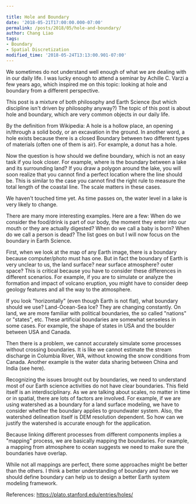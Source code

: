 ```yaml
---
 
title: Hole and Boundary
date: '2018-05-21T17:00:00.000-07:00'
permalink: /posts/2018/05/hole-and-boundary/
author: Chang Liao
tags:
- Boundary
- Spatial Discretization
modified_time: '2018-05-24T13:13:00.901-07:00'
---
```


We sometimes do not understand well enough of what we are dealing with in our daily life.
I was lucky enough to attend a seminar by Achille C. Varzi a few years ago, which inspired me on this topic: looking at hole and boundary from a different perspective.

This post is a mixture of both philosophy and Earth Science (but which discipline isn't driven by philosophy anyway?) The topic of this post is about hole and boundary, which are very common objects in our daily life.

By the definition from Wikipedia: A hole is a hollow place, an opening in/through a solid body, or an excavation in the ground. In another word, a hole exists because there is a closed Boundary between two different types of materials (often one of them is air). For example, a donut has a hole.

Now the question is how should we define boundary, which is not an easy task if you look closer.
For example, where is the boundary between a lake and its surrounding land? If you draw a polygon around the lake, you will soon realize that you cannot find a perfect location where the line should be. This is similar to the case you cannot find the right rule to measure the total length of the coastal line. The scale matters in these cases.

We haven't touched time yet. As time passes on, the water level in a lake is very likely to change.

There are many more interesting examples. Here are a few:
When do we consider the food/drink is part of our body, the moment they enter into our mouth or they are actually digested?
When do we call a baby is born?
When do we call a person is dead?
The list goes on but I will now focus on the boundary in Earth Science.

First, when we look at the map of any Earth image, there is a boundary because computer/photo must has one. But in fact the boundary of Earth is very unclear to us, the land surface? near surface atmosphere? outer space? This is critical because you have to consider these differences in different scenarios. For example, if you are to simulate or analyze the formation and impact of volcano eruption, you might have to consider deep geology features and all the way to the atmosphere.

If you look "horizontally" (even though Earth is not flat), what boundary should we use? Land-Ocean-Sea Ice? They are changing constantly. On land, we are more familiar with political boundaries, the so called "nations" or "states", etc. These artificial boundaries are somewhat senseless in some cases. For example, the shape of states in USA and the boulder between USA and Canada.

Then there is a problem, we cannot accurately simulate some processes without crossing boundaries. It is like we cannot estimate the stream discharge in Columbia River, WA, without knowing the snow conditions from Canada. Another example is the water data sharing between China and India (see here).

Recognizing the issues brought out by boundaries, we need to understand most of our Earth science activities do not have clear boundaries. This field itself is an interdisciplinary. As we are talking about scales, no matter in time or in spatial, there are lots of factors are involved. For example, if we are using watershed as a boundary for a land surface modeling, we have to consider whether the boundary applies to groundwater system. Also, the watershed delineation itself is DEM resolution dependent. So how can we justify the watershed is accurate enough for the application.

Because linking different processes from different components implies a "mapping" process, we are basically mapping the boundaries. For example, a mapping from atmosphere to ocean suggests we need to make sure the boundaries have overlap.

While not all mappings are perfect, there some approaches might be better than the others. I think a better understanding of boundary and how we should define boundary can help us to design a better Earth system modeling framework.



References:
https://plato.stanford.edu/entries/holes/
